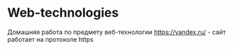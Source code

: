 # Web-technologies
Домашняя работа по предмету веб-технологии
https://yandex.ru/ - сайт работает на протоколе https
